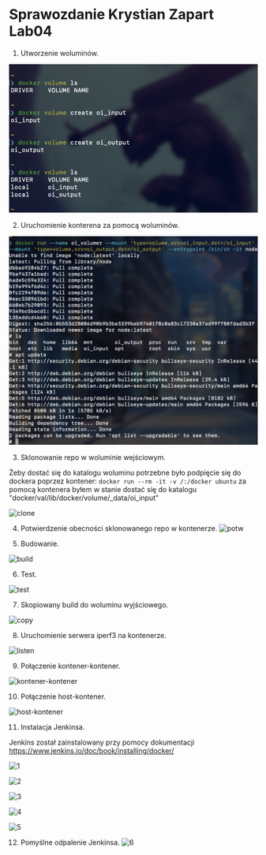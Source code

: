 # Sprawozdanie Krystian Zapart Lab04

1. Utworzenie woluminów.

![volumins](./screenshots/volumins.png)
 
2. Uruchomienie konterena za pomocą woluminów.

![run](./screenshots/run.png)

3. Sklonowanie repo w woluminie wejściowym.

 Żeby dostać się do katalogu woluminu potrzebne było podpięcie się do dockera poprzez kontener:
``` docker run --rm -it -v /:/docker ubuntu ```
za pomocą kontenera byłem w stanie dostać się do katalogu "docker/val/lib/docker/volume/_data/oi_input"

![clone](./screenshots/clone.png)

4. Potwierdzenie obecności sklonowanego repo w kontenerze.
![potw](./screenshots/potw.png)

5. Budowanie.

![build](./screenshots/build.png)

6. Test.

![test](./screenshots/test.png)

7. Skopiowany build do woluminu wyjściowego.

![copy](./screenshots/copy.png)

8. Uruchomienie serwera iperf3 na kontenerze. 

![listen](./screenshots/listen.png)

9. Połączenie kontener-kontener.

![kontener-kontener](./screenshots/kontener-kontener.png)

10. Połączenie host-kontener.

![host-kontener](./screenshots/host-kontener.png)

11. Instalacja Jenkinsa.

Jenkins został zainstalowany przy pomocy dokumentacji  https://www.jenkins.io/doc/book/installing/docker/

![1](./screenshots/1.png)

![2](./screenshots/2.png)

![3](./screenshots/3.png)

![4](./screenshots/4.png)

![5](./screenshots/5.png)

12. Pomyślne odpalenie Jenkinsa.
![6](./screenshots/6.png)


